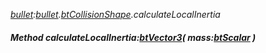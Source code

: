 _[bullet](../../modules/bullet/bullet-module.md):[bullet](../../modules/bullet/bullet-module.md).[btCollisionShape](../../modules/bullet/bullet-btcollisionshape.md).calculateLocalInertia_
##### Method calculateLocalInertia:[btVector3](../../modules/bullet/bullet-btvector3.md)( mass:[btScalar](../../modules/bullet/bullet-btscalar.md) )
